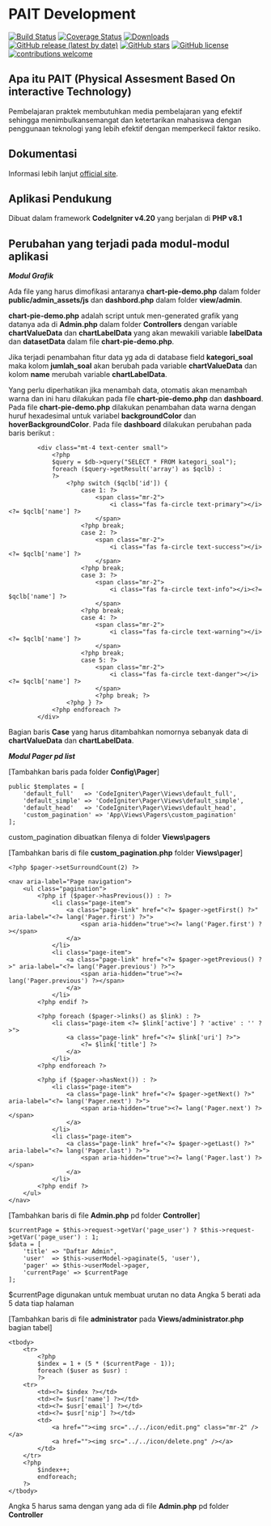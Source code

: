 # PAIT Development

[![Build Status](https://github.com/codeigniter4/CodeIgniter4/workflows/PHPUnit/badge.svg)](https://pait.devinc.website)
[![Coverage Status](https://coveralls.io/repos/github/codeigniter4/CodeIgniter4/badge.svg?branch=develop)](https://pait.devinc.website)
[![Downloads](https://poser.pugx.org/codeigniter4/framework/downloads)](https://pait.devinc.website)
[![GitHub release (latest by date)](https://img.shields.io/github/v/release/codeigniter4/CodeIgniter4)](https://pait.devinc.website)
[![GitHub stars](https://img.shields.io/github/stars/codeigniter4/CodeIgniter4)](https://pait.devinc.website)
[![GitHub license](https://img.shields.io/github/license/codeigniter4/CodeIgniter4)](https://pait.devinc.website)
[![contributions welcome](https://img.shields.io/badge/contributions-welcome-brightgreen.svg?style=flat)](https://pait.devinc.website)


## Apa itu PAIT (Physical Assesment Based On interactive Technology)

Pembelajaran praktek membutuhkan media pembelajaran yang efektif sehingga menimbulkansemangat dan ketertarikan mahasiswa dengan penggunaan teknologi yang lebih efektif dengan memperkecil faktor resiko.


## Dokumentasi
Informasi lebih lanjut [official site](http://pait.devinc.website).


## Aplikasi Pendukung

Dibuat dalam framework **CodeIgniter v4.20** yang berjalan di **PHP v8.1**


## Perubahan yang terjadi pada modul-modul aplikasi

**_Modul Grafik_**

Ada file yang harus dimofikasi antaranya **chart-pie-demo.php** dalam folder **public/admin_assets/js** dan **dashbord.php** dalam folder **view/admin**.

**chart-pie-demo.php** adalah script untuk men-generated grafik yang datanya ada di **Admin.php** dalam folder **Controllers** dengan variable **chartValueData** dan **chartLabelData** yang akan mewakili variable **labelData** dan **datasetData** dalam file **chart-pie-demo.php**.

Jika terjadi penambahan fitur data yg ada di database field **kategori_soal** maka kolom **jumlah_soal** akan berubah pada variable **chartValueData** dan kolom **name** merubah variable **chartLabelData**.

Yang perlu diperhatikan jika menambah data, otomatis akan menambah warna dan ini haru dilakukan pada file **chart-pie-demo.php** dan **dashboard**. Pada file **chart-pie-demo.php** dilakukan penambahan data warna dengan huruf hexadesimal untuk variabel **backgroundColor** dan **hoverBackgroundColor**. Pada file **dashboard** dilakukan perubahan pada baris berikut :

            <div class="mt-4 text-center small">
                <?php
                $query = $db->query("SELECT * FROM kategori_soal");
                foreach ($query->getResult('array') as $qclb) :
                ?>
                    <?php switch ($qclb['id']) {
                        case 1: ?>
                            <span class="mr-2">
                                <i class="fas fa-circle text-primary"></i><?= $qclb['name'] ?>
                            </span>
                        <?php break;
                        case 2: ?>
                            <span class="mr-2">
                                <i class="fas fa-circle text-success"></i><?= $qclb['name'] ?>
                            </span>
                        <?php break;
                        case 3: ?>
                            <span class="mr-2">
                                <i class="fas fa-circle text-info"></i><?= $qclb['name'] ?>
                            </span>
                        <?php break;
                        case 4: ?>
                            <span class="mr-2">
                                <i class="fas fa-circle text-warning"></i><?= $qclb['name'] ?>
                            </span>
                        <?php break;
                        case 5: ?>
                            <span class="mr-2">
                                <i class="fas fa-circle text-danger"></i><?= $qclb['name'] ?>
                            </span>
                            <?php break; ?>
                    <?php } ?>
                <?php endforeach ?>
            </div>

Bagian baris **Case** yang harus ditambahkan nomornya sebanyak data di **chartValueData** dan **chartLabelData**.

**_Modul Pager pd list_**

[Tambahkan baris pada folder **Config\Pager**]

    public $templates = [
        'default_full'   => 'CodeIgniter\Pager\Views\default_full',
        'default_simple' => 'CodeIgniter\Pager\Views\default_simple',
        'default_head'   => 'CodeIgniter\Pager\Views\default_head',
        'custom_pagination' => 'App\Views\Pagers\custom_pagination'
    ];

custom_pagination dibuatkan filenya di folder **Views\pagers**

[Tambahkan baris di file **custom_pagination.php** folder **Views\pager**]

    <?php $pager->setSurroundCount(2) ?>

    <nav aria-label="Page navigation">
        <ul class="pagination">
            <?php if ($pager->hasPrevious()) : ?>
                <li class="page-item">
                    <a class="page-link" href="<?= $pager->getFirst() ?>" aria-label="<?= lang('Pager.first') ?>">
                        <span aria-hidden="true"><?= lang('Pager.first') ?></span>
                    </a>
                </li>
                <li class="page-item">
                    <a class="page-link" href="<?= $pager->getPrevious() ?>" aria-label="<?= lang('Pager.previous') ?>">
                        <span aria-hidden="true"><?= lang('Pager.previous') ?></span>
                    </a>
                </li>
            <?php endif ?>

            <?php foreach ($pager->links() as $link) : ?>
                <li class="page-item <?= $link['active'] ? 'active' : '' ?>">
                    <a class="page-link" href="<?= $link['uri'] ?>">
                        <?= $link['title'] ?>
                    </a>
                </li>
            <?php endforeach ?>

            <?php if ($pager->hasNext()) : ?>
                <li class="page-item">
                    <a class="page-link" href="<?= $pager->getNext() ?>" aria-label="<?= lang('Pager.next') ?>">
                        <span aria-hidden="true"><?= lang('Pager.next') ?></span>
                    </a>
                </li>
                <li class="page-item">
                    <a class="page-link" href="<?= $pager->getLast() ?>" aria-label="<?= lang('Pager.last') ?>">
                        <span aria-hidden="true"><?= lang('Pager.last') ?></span>
                    </a>
                </li>
            <?php endif ?>
        </ul>
    </nav>

[Tambahkan baris di file **Admin.php** pd folder **Controller**]

    $currentPage = $this->request->getVar('page_user') ? $this->request->getVar('page_user') : 1;
    $data = [
        'title' => "Daftar Admin",
        'user'  => $this->userModel->paginate(5, 'user'),
        'pager' => $this->userModel->pager,
        'currentPage' => $currentPage
    ];

$currentPage digunakan untuk membuat urutan no data
Angka 5 berati ada 5 data tiap halaman

[Tambahkan baris di file **administrator** pada **Views/administrator.php** bagian tabel]

    <tbody>
        <tr>
            <?php
            $index = 1 + (5 * ($currentPage - 1));
            foreach ($user as $usr) :
            ?>
        <tr>
            <td><?= $index ?></td>
            <td><?= $usr['name'] ?></td>
            <td><?= $usr['email'] ?></td>
            <td><?= $usr['nip'] ?></td>
            <td>
                <a href=""><img src="../../icon/edit.png" class="mr-2" /></a>
                <a href=""><img src="../../icon/delete.png" /></a>
            </td>
        </tr>
        <?php
            $index++;
            endforeach;
        ?>
    </tbody>

Angka 5 harus sama dengan yang ada di file **Admin.php** pd folder **Controller**
